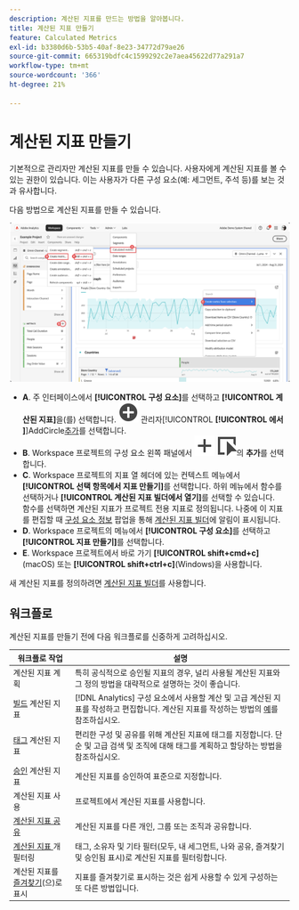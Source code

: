 ```yaml
---
description: 계산된 지표를 만드는 방법을 알아봅니다.
title: 계산된 지표 만들기
feature: Calculated Metrics
exl-id: b3380d6b-53b5-40af-8e23-34772d79ae26
source-git-commit: 665319bdfc4c1599292c2e7aea45622d77a291a7
workflow-type: tm+mt
source-wordcount: '366'
ht-degree: 21%

---
```


# 계산된 지표 만들기

기본적으로 관리자만 계산된 지표를 만들 수 있습니다. 사용자에게 계산된 지표를 볼 수 있는 권한이 있습니다. 이는 사용자가 다른 구성 요소(예: 세그먼트, 주석 등)를 보는 것과 유사합니다.

다음 방법으로 계산된 지표를 만들 수 있습니다.

![지표를 만드는 방법](assets/create-metric.png)

* **A**. 주 인터페이스에서 **[!UICONTROL 구성 요소]**&#x200B;를 선택하고 **[!UICONTROL 계산된 지표]**&#x200B;을(를) 선택합니다. ![계산된 지표](/help/assets/icons/AddCircle.svg) 관리자[!UICONTROL **[!UICONTROL 에서 &#x200B;]**]AddCircle[추가](cm-manager.md)를 선택합니다.
* **B**. Workspace 프로젝트의 구성 요소 왼쪽 패널에서 ![이벤트](/help/assets/icons/Add.svg) ![지표](/help/assets/icons/Event.svg)의 **추가**&#x200B;를 선택합니다.
* **C**. Workspace 프로젝트의 지표 열 헤더에 있는 컨텍스트 메뉴에서 **[!UICONTROL 선택 항목에서 지표 만들기]**&#x200B;를 선택합니다. 하위 메뉴에서 함수를 선택하거나 **[!UICONTROL 계산된 지표 빌더에서 열기]**&#x200B;를 선택할 수 있습니다. <br/>함수를 선택하면 계산된 지표가 프로젝트 전용 지표로 정의됩니다. 나중에 이 지표를 편집할 때 [구성 요소 정보](/help/analyze/analysis-workspace/components/use-components-in-workspace.md) 팝업을 통해 [계산된 지표 빌더](c-build-metrics/cm-build-metrics.md)에 알림이 표시됩니다.
* **D**. Workspace 프로젝트의 메뉴에서 **[!UICONTROL 구성 요소]**&#x200B;를 선택하고 **[!UICONTROL 지표 만들기]**&#x200B;를 선택합니다.
* **E**. Workspace 프로젝트에서 바로 가기 **[!UICONTROL shift+cmd+c]**(macOS) 또는 **[!UICONTROL shift+ctrl+c]**(Windows)을 사용합니다.

새 계산된 지표를 정의하려면 [계산된 지표 빌더](c-build-metrics/cm-build-metrics.md)를 사용합니다.


## 워크플로

계산된 지표를 만들기 전에 다음 워크플로를 신중하게 고려하십시오.

| 워크플로 작업 | 설명 |
| --- | --- |
| 계산된 지표 계획 | 특히 공식적으로 승인될 지표의 경우, 널리 사용될 계산된 지표와 그 정의 방법을 대략적으로 설명하는 것이 좋습니다. |
| [빌드](c-build-metrics/cm-build-metrics.md) 계산된 지표 | [!DNL Analytics] 구성 요소에서 사용할 계산 및 고급 계산된 지표를 작성하고 편집합니다. 계산된 지표를 작성하는 방법의 [예](c-build-metrics/cm-build-metrics.md)를 참조하십시오. |
| [태그](cm-tagging.md) 계산된 지표 | 편리한 구성 및 공유를 위해 계산된 지표에 태그를 지정합니다. 단순 및 고급 검색 및 조직에 대해 태그를 계획하고 할당하는 방법을 참조하십시오. |
| [승인](cm-approving.md) 계산된 지표 | 계산된 지표를 승인하여 표준으로 지정합니다. |
| 계산된 지표 사용 | 프로젝트에서 계산된 지표를 사용합니다. |
| [계산된 지표 공유](cm-sharing.md) | 계산된 지표를 다른 개인, 그룹 또는 조직과 공유합니다. |
| [계산된 지표 ](cm-filter.md)개 필터링 | 태그, 소유자 및 기타 필터(모두, 내 세그먼트, 나와 공유, 즐겨찾기 및 승인됨 표시)로 계산된 지표를 필터링합니다. |
| 계산된 지표를 [즐겨찾기](cm-finding.md)(으)로 표시 | 지표를 즐겨찾기로 표시하는 것은 쉽게 사용할 수 있게 구성하는 또 다른 방법입니다. |

